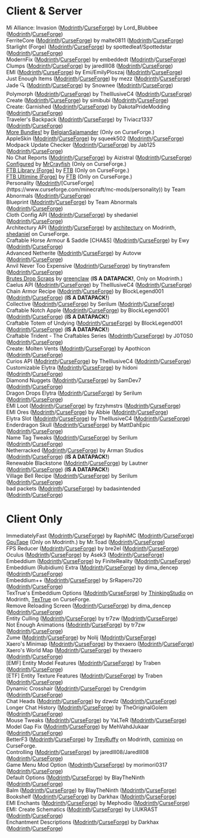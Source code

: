 # Client & Server
Mi Alliance: Invasion ([Modrinth](https://modrinth.com/mod/mi-alliance-invasion)/[CurseForge](https://www.curseforge.com/minecraft/mc-mods/the-mi-alliance-invasion)) by Lord_Blubbee ([Modrinth](https://modrinth.com/user/Lord_Blubbee)/[CurseForge](https://www.curseforge.com/members/lord_blubbee))  
FerriteCore ([Modrinth](https://modrinth.com/mod/ferrite-core)/[CurseForge](https://www.curseforge.com/minecraft/mc-mods/ferritecore)) by malte0811 ([Modrinth](https://modrinth.com/user/malte0811)/[CurseForge](https://www.curseforge.com/members/malte0811))  
Starlight (Forge) ([Modrinth](https://modrinth.com/mod/starlight-forge)/[CurseForge](https://www.curseforge.com/minecraft/mc-mods/starlight-forge)) by spottedleaf/Spottedstar ([Modrinth](https://modrinth.com/user/spottedleaf)/[CurseForge](https://www.curseforge.com/members/spottedstar))  
ModernFix ([Modrinth](https://modrinth.com/mod/modernfix)/[CurseForge](https://www.curseforge.com/minecraft/mc-mods/modernfix)) by embeddedt ([Modrinth](https://modrinth.com/user/embeddedt)/[CurseForge](https://www.curseforge.com/members/embeddedt))  
Clumps ([Modrinth](https://modrinth.com/mod/clumps)/[CurseForge](https://www.curseforge.com/minecraft/mc-mods/clumps)) by jaredlll08 ([Modrinth](https://modrinth.com/user/jaredlll08)/[CurseForge](https://www.curseforge.com/members/jaredlll08))  
EMI ([Modrinth](https://modrinth.com/mod/emi)/[CurseForge](https://www.curseforge.com/minecraft/mc-mods/emi)) by Emi/EmilyPloszaj ([Modrinth](https://modrinth.com/user/Emi)/[CurseForge](https://www.curseforge.com/members/emilyploszaj))  
Just Enough Items ([Modrinth](https://modrinth.com/mod/jei)/[CurseForge](https://www.curseforge.com/minecraft/mc-mods/jei)) by mezz ([Modrinth](https://modrinth.com/user/mezz)/[CurseForge](https://www.curseforge.com/members/mezz))  
Jade 🔍 ([Modrinth](https://modrinth.com/mod/jade)/[CurseForge](https://www.curseforge.com/minecraft/mc-mods/jade)) by Snownee ([Modrinth](https://modrinth.com/user/Snownee)/[CurseForge](https://www.curseforge.com/members/snownee))  
Polymorph ([Modrinth](https://modrinth.com/mod/polymorph)/[CurseForge](https://www.curseforge.com/minecraft/mc-mods/polymorph)) by TheIllusiveC4 ([Modrinth](https://modrinth.com/user/TheIllusiveC4)/[CurseForge](https://www.curseforge.com/members/theillusivec4))  
Create ([Modrinth](https://modrinth.com/mod/create)/[CurseForge](https://www.curseforge.com/minecraft/mc-mods/create)) by simibubi ([Modrinth](https://modrinth.com/user/simibubi)/[CurseForge](https://www.curseforge.com/members/simibubi))  
Create: Garnished ([Modrinth](https://modrinth.com/mod/create-garnished)/[CurseForge](https://www.curseforge.com/minecraft/mc-mods/garnished)) by DakotaPrideModding ([Modrinth](https://modrinth.com/user/DakotaPrideModding)/[CurseForge](https://www.curseforge.com/members/dakotapridemodding))  
Traveler's Backpack ([Modrinth](https://modrinth.com/mod/travelersbackpack)/[CurseForge](https://www.curseforge.com/minecraft/mc-mods/travelers-backpack)) by Tiviacz1337 ([Modrinth](https://modrinth.com/user/Tiviacz1337)/[CurseForge](https://www.curseforge.com/members/tiviacz1337))  
[More Bundles!](https://www.curseforge.com/minecraft/mc-mods/more-bundles) by [BelgianSalamander](https://www.curseforge.com/members/belgiansalamander) (Only on CurseForge.)  
AppleSkin ([Modrinth](https://modrinth.com/mod/appleskin)/[CurseForge](https://www.curseforge.com/minecraft/mc-mods/appleskin)) by squeek502 ([Modrinth](https://modrinth.com/user/squeek502)/[CurseForge](https://www.curseforge.com/members/squeek502))  
Modpack Update Checker ([Modrinth](https://modrinth.com/mod/modpack-update-checker)/[CurseForge](https://www.curseforge.com/minecraft/mc-mods/modpack-update-checker)) by Jab125 ([Modrinth](https://modrinth.com/user/Jab125)/[CurseForge](https://www.curseforge.com/members/jab125))  
No Chat Reports ([Modrinth](https://modrinth.com/mod/no-chat-reports)/[CurseForge](https://www.curseforge.com/minecraft/mc-mods/no-chat-reports)) by Aizistral ([Modrinth](https://modrinth.com/user/Aizistral)/[CurseForge](https://www.curseforge.com/members/aizistral))  
[Configured](https://www.curseforge.com/minecraft/mc-mods/configured) by [MrCrayfish](https://www.curseforge.com/members/mrcrayfish) (Only on CurseForge.)  
[FTB Library (Forge)](https://www.curseforge.com/minecraft/mc-mods/ftb-library-forge) by [FTB](https://www.curseforge.com/members/ftb) (Only on CurseForge.)  
[FTB Ultimine (Forge)](https://www.curseforge.com/minecraft/mc-mods/ftb-ultimine-forge) by [FTB](https://www.curseforge.com/members/ftb) (Only on CurseForge.)  
Personality ([Modrinth](https://modrinth.com/mod/personality!)/[CurseForge](https://www.curseforge.com/minecraft/mc-mods/personality)) by Team Abnormals ([Modrinth](https://modrinth.com/organization/teamabnormals)/[CurseForge](https://www.curseforge.com/members/teamabnormals))  
Blueprint ([Modrinth](https://modrinth.com/mod/blueprint)/[CurseForge](https://www.curseforge.com/minecraft/mc-mods/blueprint)) by Team Abnormals ([Modrinth](https://modrinth.com/organization/teamabnormals)/[CurseForge](https://www.curseforge.com/members/teamabnormals))  
Cloth Config API ([Modrinth](https://modrinth.com/mod/cloth-config)/[CurseForge](https://www.curseforge.com/minecraft/mc-mods/cloth-config)) by shedaniel ([Modrinth](https://modrinth.com/user/shedaniel)/[CurseForge](https://www.curseforge.com/members/shedaniel))  
Architectury API ([Modrinth](https://modrinth.com/mod/architectury-api)/[CurseForge](https://www.curseforge.com/minecraft/mc-mods/architectury-api)) by [architectury](https://modrinth.com/organization/architectury) on Modrinth, [shedaniel](https://www.curseforge.com/members/shedaniel) on CurseForge.  
Craftable Horse Armour & Saddle [CHA&S] ([Modrinth](https://modrinth.com/mod/cha-s)/[CurseForge](LINK)) by Ewy ([Modrinth](https://modrinth.com/user/Ewy)/[CurseForge](https://www.curseforge.com/members/ewyboy))  
Advanced Netherite ([Modrinth](https://modrinth.com/mod/advanced-netherite)/[CurseForge](https://www.curseforge.com/minecraft/mc-mods/advanced-netherite)) by Autovw ([Modrinth](https://modrinth.com/user/Autovw)/[CurseForge](https://www.curseforge.com/members/autovwdev))  
Anvil Never Too Expensive ([Modrinth](https://modrinth.com/mod/ante)/[CurseForge](https://www.curseforge.com/minecraft/mc-mods/anvil-never-too-expensive)) by tinytransfem ([Modrinth](https://modrinth.com/user/tinytransfem)/[CurseForge](https://www.curseforge.com/members/tinytransfem))  
[Brutes Drop Scraps](https://modrinth.com/datapack/brutes-drop-scraps) by [greenclaw](https://modrinth.com/user/greenclaw) (**IS A DATAPACK!**, Only on Modrinth.)  
Caelus API ([Modrinth](https://modrinth.com/mod/caelus)/[CurseForge](https://www.curseforge.com/minecraft/mc-mods/caelus)) by TheIllusiveC4 ([Modrinth](https://modrinth.com/user/TheIllusiveC4)/[CurseForge](https://www.curseforge.com/members/theillusivec4))  
Chain Armor Recipe ([Modrinth](https://modrinth.com/datapack/chain-armor-recipe)/[CurseForge](https://www.curseforge.com/minecraft/mc-mods/craftable-chain-armors)) by BlockLegend001 ([Modrinth](https://modrinth.com/user/BlockLegend001)/[CurseForge](https://www.curseforge.com/members/block_legend001)) (**IS A DATAPACK!**)  
Collective ([Modrinth](https://modrinth.com/mod/collective)/[CurseForge](https://www.curseforge.com/minecraft/mc-mods/collective)) by Serilum ([Modrinth](https://modrinth.com/user/Serilum)/[CurseForge](https://www.curseforge.com/members/serilum))  
Craftable Notch Apple ([Modrinth](https://modrinth.com/datapack/craftable-notch-apple)/[CurseForge](https://www.curseforge.com/minecraft/mc-mods/craftable-enchanted-golden-apple-forge-fabric)) by BlockLegend001 ([Modrinth](https://modrinth.com/user/BlockLegend001)/[CurseForge](https://www.curseforge.com/members/block_legend001)) (**IS A DATAPACK!**)  
Craftable Totem of Undying ([Modrinth](https://modrinth.com/datapack/craftable-totem-of-undying)/[CurseForge](https://www.curseforge.com/minecraft/mc-mods/craftabletotemofundying)) by BlockLegend001 ([Modrinth](https://modrinth.com/user/BlockLegend001)/[CurseForge](https://www.curseforge.com/members/block_legend001)) (**IS A DATAPACK!**)  
Craftable Trident - The Craftables Series ([Modrinth](https://modrinth.com/mod/craftable-trident-the-craftables-series)/[CurseForge](https://www.curseforge.com/minecraft/mc-mods/craftable-trident-the-craftables-series)) by J0T0S0 ([Modrinth](https://modrinth.com/user/J0T0S0)/[CurseForge](https://www.curseforge.com/members/j0t0s0))  
Create: Molten Vents ([Modrinth](https://modrinth.com/mod/create-molten-vents)/[CurseForge](https://www.curseforge.com/minecraft/mc-mods/create-molten-vents)) by Apothicon ([Modrinth](https://modrinth.com/user/Apothicon)/[CurseForge](https://www.curseforge.com/members/apothicon))  
Curios API ([Modrinth](https://modrinth.com/mod/curios)/[CurseForge](https://www.curseforge.com/minecraft/mc-mods/curios)) by TheIllusiveC4 ([Modrinth](https://modrinth.com/user/TheIllusiveC4)/[CurseForge](https://www.curseforge.com/members/theillusivec4))  
Customizable Elytra ([Modrinth](https://modrinth.com/mod/customizable-elytra)/[CurseForge](https://www.curseforge.com/minecraft/mc-mods/customizable-elytra)) by hidoni ([Modrinth](https://modrinth.com/user/hidoni)/[CurseForge](https://www.curseforge.com/members/hidoni))  
Diamond Nuggets ([Modrinth](https://modrinth.com/mod/diamond-nuggets)/[CurseForge](https://www.curseforge.com/minecraft/mc-mods/diamond-nuggets)) by SamDev7 ([Modrinth](https://modrinth.com/user/SamDev7)/[CurseForge](https://www.curseforge.com/members/samdev7))  
Dragon Drops Elytra ([Modrinth](https://modrinth.com/mod/dragon-drops-elytra)/[CurseForge](https://www.curseforge.com/minecraft/mc-mods/dragon-drops-elytra)) by Serilum ([Modrinth](https://modrinth.com/user/Serilum)/[CurseForge](https://www.curseforge.com/members/serilum))  
EMI Loot ([Modrinth](https://modrinth.com/mod/emi-loot)/[CurseForge](https://www.curseforge.com/minecraft/mc-mods/emi-loot)) by fzzyhmstrs ([Modrinth](https://modrinth.com/user/fzzyhmstrs)/[CurseForge](https://www.curseforge.com/members/fzzyhmstrs))  
EMI Ores ([Modrinth](https://modrinth.com/mod/emi-ores)/[CurseForge](https://www.curseforge.com/minecraft/mc-mods/emi-ores)) by Abbie ([Modrinth](https://modrinth.com/user/Abbie)/[CurseForge](https://www.curseforge.com/members/abbie34))  
Elytra Slot ([Modrinth](https://modrinth.com/mod/elytra-slot)/[CurseForge](https://www.curseforge.com/minecraft/mc-mods/elytra-slot)) by TheIllusiveC4 ([Modrinth](https://modrinth.com/user/TheIllusiveC4)/[CurseForge](https://www.curseforge.com/members/theillusivec4))  
Enderdragon Skull ([Modrinth](https://modrinth.com/mod/enderdragonskull)/[CurseForge](https://www.curseforge.com/minecraft/mc-mods/enderdragon-skull)) by MattDahEpic ([Modrinth](https://modrinth.com/user/MattDahEpic)/[CurseForge](https://www.curseforge.com/members/mattdahepic))  
Name Tag Tweaks ([Modrinth](https://modrinth.com/mod/name-tag-tweaks)/[CurseForge](https://www.curseforge.com/minecraft/mc-mods/name-tag-tweaks)) by Serilum ([Modrinth](https://modrinth.com/user/Serilum)/[CurseForge](https://www.curseforge.com/members/serilum))  
Netherracked ([Modrinth](https://modrinth.com/datapack/netherracked)/[CurseForge](https://www.curseforge.com/minecraft/mc-mods/netherracked)) by Arman Studios ([Modrinth](https://modrinth.com/organization/arman-studios)/[CurseForge](https://www.curseforge.com/members/armanstudios)) (**IS A DATAPACK!**)  
Renewable Blackstone ([Modrinth](https://modrinth.com/datapack/renewable-blackstone)/[CurseForge](https://www.curseforge.com/minecraft/mc-mods/renewable-blackstone)) by Lautner ([Modrinth](https://modrinth.com/user/Lautner)/[CurseForge](https://www.curseforge.com/members/lautnergames)) (**IS A DATAPACK!**)  
Village Bell Recipe ([Modrinth](https://modrinth.com/mod/village-bell-recipe)/[CurseForge](https://www.curseforge.com/minecraft/mc-mods/village-bell-recipe)) by Serilum ([Modrinth](https://modrinth.com/user/Serilum)/[CurseForge](https://www.curseforge.com/members/serilum))  
bad packets ([Modrinth](https://modrinth.com/mod/badpackets)/[CurseForge](https://www.curseforge.com/minecraft/mc-mods/badpackets)) by badasintended ([Modrinth](https://modrinth.com/organization/badasintended)/[CurseForge](https://www.curseforge.com/members/badasintended))  
# Client Only
ImmediatelyFast ([Modrinth](https://modrinth.com/mod/immediatelyfast)/[CurseForge](https://www.curseforge.com/minecraft/mc-mods/immediatelyfast)) by RaphiMC ([Modrinth](https://modrinth.com/user/RaphiMC)/[CurseForge](https://www.curseforge.com/members/raphimc))  
[GpuTape](https://modrinth.com/mod/gputape) (Only on Modrinth.) by Mr.Toad ([Modrinth](https://modrinth.com/user/Mr.Toad)/[CurseForge](https://www.curseforge.com/members/mrtoad))  
FPS Reducer ([Modrinth](https://modrinth.com/mod/fps-reducer)/[CurseForge](https://www.curseforge.com/minecraft/mc-mods/fps-reducer)) by bre2el ([Modrinth](https://modrinth.com/user/bre2el)/[CurseForge](https://www.curseforge.com/members/bre2el))  
Oculus ([Modrinth](https://modrinth.com/mod/oculus)/[CurseForge](https://www.curseforge.com/minecraft/mc-mods/oculus)) by Asek3 ([Modrinth](https://modrinth.com/user/Asek3)/[CurseForge](https://www.curseforge.com/members/asek3))  
Embeddium ([Modrinth](https://modrinth.com/mod/embeddium)/[CurseForge](https://www.curseforge.com/minecraft/mc-mods/embeddium)) by FiniteReality ([Modrinth](https://modrinth.com/user/FiniteReality)/[CurseForge](https://www.curseforge.com/members/finitereality))  
Embeddium (Rubidium) Extra ([Modrinth](https://modrinth.com/mod/rubidium-extra)/[CurseForge](https://www.curseforge.com/minecraft/mc-mods/rubidium-extra)) by dima_dencep ([Modrinth](https://modrinth.com/user/dima_dencep)/[CurseForge](https://www.curseforge.com/members/dimadencep))  
Embeddium++ ([Modrinth](https://modrinth.com/mod/embeddiumplus)/[CurseForge](https://www.curseforge.com/minecraft/mc-mods/embeddiumplus)) by SrRapero720 ([Modrinth](https://modrinth.com/user/SrRapero720)/[CurseForge](https://www.curseforge.com/members/srrapero720))  
TexTrue's Embeddium Options ([Modrinth](https://modrinth.com/mod/textrues-embeddium-options)/[CurseForge](https://www.curseforge.com/minecraft/mc-mods/textrues-embeddium-options)) by [ThinkingStudio](https://modrinth.com/organization/thinkingstudio) on Modrinth, [TexTrue](https://www.curseforge.com/members/textrue) on CurseForge.  
Remove Reloading Screen ([Modrinth](https://modrinth.com/mod/rrls)/[CurseForge](https://www.curseforge.com/minecraft/mc-mods/rrls)) by dima_dencep ([Modrinth](https://modrinth.com/user/dima_dencep)/[CurseForge](https://www.curseforge.com/members/dimadencep))  
Entity Culling ([Modrinth](https://modrinth.com/mod/entityculling)/[CurseForge](https://www.curseforge.com/minecraft/mc-mods/entityculling)) by tr7zw ([Modrinth](https://modrinth.com/user/tr7zw)/[CurseForge](https://www.curseforge.com/members/tr7zw))  
Not Enough Animations ([Modrinth](https://modrinth.com/mod/not-enough-animations)/[CurseForge](https://www.curseforge.com/minecraft/mc-mods/not-enough-animations)) by tr7zw ([Modrinth](https://modrinth.com/user/tr7zw)/[CurseForge](https://www.curseforge.com/members/tr7zw))  
Zume ([Modrinth](https://modrinth.com/mod/zume)/[CurseForge](https://www.curseforge.com/minecraft/mc-mods/zume)) by Nolij ([Modrinth](https://modrinth.com/user/Nolij)/[CurseForge](https://www.curseforge.com/members/nolij))  
Xaero's Minimap ([Modrinth](https://modrinth.com/mod/xaeros-minimap)/[CurseForge](https://www.curseforge.com/minecraft/mc-mods/xaeros-minimap)) by thexaero ([Modrinth](https://modrinth.com/user/thexaero)/[CurseForge](https://www.curseforge.com/members/xaero96))  
Xaero's World Map ([Modrinth](https://modrinth.com/mod/xaeros-world-map)/[CurseForge](https://www.curseforge.com/minecraft/mc-mods/xaeros-world-map)) by thexaero ([Modrinth](https://modrinth.com/user/thexaero)/[CurseForge](https://www.curseforge.com/members/xaero96))  
[EMF] Entity Model Features ([Modrinth](https://modrinth.com/mod/entity-model-features)/[CurseForge](https://www.curseforge.com/minecraft/mc-mods/entity-model-features)) by Traben ([Modrinth](https://modrinth.com/user/Traben)/[CurseForge](https://www.curseforge.com/members/traben_0))  
[ETF] Entity Texture Features ([Modrinth](https://modrinth.com/mod/entitytexturefeatures)/[CurseForge](https://www.curseforge.com/minecraft/mc-mods/entity-texture-features-fabric)) by Traben ([Modrinth](https://modrinth.com/user/Traben)/[CurseForge](https://www.curseforge.com/members/traben_0))  
Dynamic Crosshair ([Modrinth](https://modrinth.com/mod/dynamiccrosshair)/[CurseForge](https://www.curseforge.com/minecraft/mc-mods/dynamic-crosshair)) by Crendgrim ([Modrinth](https://modrinth.com/user/Crendgrim)/[CurseForge](https://www.curseforge.com/members/crendgrim))  
Chat Heads ([Modrinth](https://modrinth.com/mod/chat-heads)/[CurseForge](https://www.curseforge.com/minecraft/mc-mods/chat-heads)) by dzwdz ([Modrinth](https://modrinth.com/user/dzwdz)/[CurseForge](https://www.curseforge.com/minecraft/mc-mods/chat-heads))  
Longer Chat History ([Modrinth](https://modrinth.com/mod/longer-chat-history)/[CurseForge](https://www.curseforge.com/minecraft/mc-mods/longer-chat-history)) by TheOriginalGolem ([Modrinth](https://modrinth.com/user/TheOriginalGolem)/[CurseForge](https://www.curseforge.com/members/theoriginalgolem))  
Mouse Tweaks ([Modrinth](https://modrinth.com/mod/mouse-tweaks)/[CurseForge](https://www.curseforge.com/minecraft/mc-mods/mouse-tweaks)) by YaLTeR ([Modrinth](https://modrinth.com/user/YaLTeR)/[CurseForge](https://www.curseforge.com/members/yalter))  
Model Gap Fix ([Modrinth](https://modrinth.com/mod/modelfix)/[CurseForge](https://www.curseforge.com/minecraft/mc-mods/model-gap-fix)) by MehVahdJukaar ([Modrinth](https://modrinth.com/user/MehVahdJukaar)/[CurseForge](https://www.curseforge.com/members/mehvahdjukaar))  
BetterF3 ([Modrinth](https://modrinth.com/mod/betterf3)/[CurseForge](https://www.curseforge.com/minecraft/mc-mods/betterf3)) by [TreyRuffy](https://modrinth.com/user/TreyRuffy) on Modrinth, [cominixo](https://www.curseforge.com/members/cominixo) on CurseForge.  
Controlling ([Modrinth](https://modrinth.com/mod/controlling)/[CurseForge](https://www.curseforge.com/minecraft/mc-mods/controlling)) by jaredlll08/Jaredlll08 ([Modrinth](https://modrinth.com/user/jaredlll08)/[CurseForge](https://www.curseforge.com/members/jaredlll08))  
Game Menu Mod Option ([Modrinth](https://modrinth.com/mod/gamemenumodoption)/[CurseForge](https://www.curseforge.com/minecraft/mc-mods/gamemenumodoption)) by morimori0317 ([Modrinth](https://modrinth.com/user/morimori0317)/[CurseForge](https://www.curseforge.com/members/morimori0317))  
Default Options ([Modrinth](https://modrinth.com/mod/default-options)/[CurseForge](https://www.curseforge.com/minecraft/mc-mods/default-options)) by BlayTheNinth ([Modrinth](https://modrinth.com/user/BlayTheNinth)/[CurseForge](https://www.curseforge.com/members/blaytheninth))  
Balm ([Modrinth](https://modrinth.com/mod/balm)/[CurseForge](https://www.curseforge.com/minecraft/mc-mods/balm)) by BlayTheNinth ([Modrinth](https://modrinth.com/user/BlayTheNinth)/[CurseForge](https://www.curseforge.com/members/blaytheninth))  
Bookshelf ([Modrinth](https://modrinth.com/mod/bookshelf-lib)/[CurseForge](https://www.curseforge.com/minecraft/mc-mods/bookshelf)) by Darkhax ([Modrinth](https://modrinth.com/user/Darkhax)/[CurseForge](https://www.curseforge.com/members/darkhaxdev))  
EMI Enchants ([Modrinth](https://modrinth.com/mod/emienchants)/[CurseForge](https://www.curseforge.com/minecraft/mc-mods/emienchants)) by Mephodio ([Modrinth](https://modrinth.com/user/Mephodio)/[CurseForge](https://www.curseforge.com/members/mephodio))  
EMI: Create Schematics ([Modrinth](https://modrinth.com/mod/emi-create-schematics)/[CurseForge](https://www.curseforge.com/minecraft/mc-mods/emi-create-schematics)) by LIUKRAST ([Modrinth](https://modrinth.com/user/LIUKRAST)/[CurseForge](https://www.curseforge.com/members/liukrast))  
Enchantment Descriptions ([Modrinth](https://modrinth.com/mod/enchantment-descriptions)/[CurseForge](https://www.curseforge.com/minecraft/mc-mods/enchantment-descriptions)) by Darkhax ([Modrinth](https://modrinth.com/user/Darkhax)/[CurseForge](https://www.curseforge.com/members/darkhaxdev))  